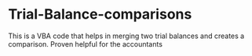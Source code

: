 # Trial-Balance-comparisons
This is a VBA code that helps in merging two trial balances and creates a comparison. Proven helpful for the accountants
